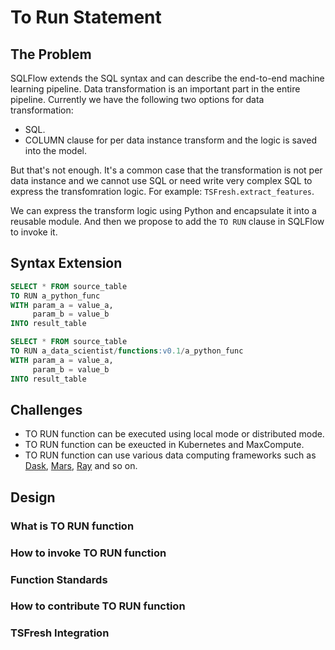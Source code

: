 # To Run Statement

## The Problem

SQLFlow extends the SQL syntax and can describe the end-to-end machine learning pipeline. Data transformation is an important part in the entire pipeline. Currently we have the following two options for data transformation:

- SQL.
- COLUMN clause for per data instance transform and the logic is saved into the model.

But that's not enough. It's a common case that the transformation is not per data instance and we cannot use SQL or need write very complex SQL to express the transfomration logic. For example: `TSFresh.extract_features`.

We can express the transform logic using Python and encapsulate it into a reusable module. And then we propose to add the `TO RUN` clause in SQLFlow to invoke it.

## Syntax Extension

```SQL
SELECT * FROM source_table
TO RUN a_python_func
WITH param_a = value_a,
     param_b = value_b
INTO result_table
```

```SQL
SELECT * FROM source_table
TO RUN a_data_scientist/functions:v0.1/a_python_func
WITH param_a = value_a,
     param_b = value_b
INTO result_table
```

## Challenges

- TO RUN function can be executed using local mode or distributed mode.
- TO RUN function can be exeucted in Kubernetes and MaxCompute.
- TO RUN function can use various data computing frameworks such as [Dask](https://github.com/dask/dask), [Mars](https://github.com/mars-project/mars), [Ray](https://github.com/ray-project/ray) and so on.

## Design

### What is TO RUN function

### How to invoke TO RUN function

### Function Standards

### How to contribute TO RUN function

### TSFresh Integration
